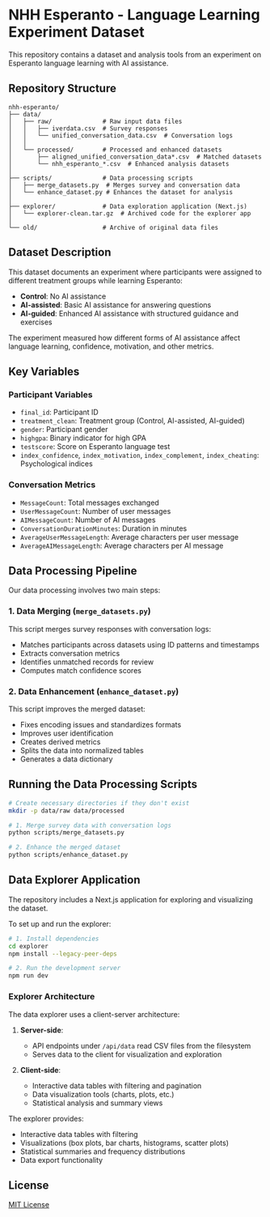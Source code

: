 # NHH Esperanto - Language Learning Experiment Dataset

This repository contains a dataset and analysis tools from an experiment on Esperanto language learning with AI assistance.

## Repository Structure

```
nhh-esperanto/
├── data/
│   ├── raw/              # Raw input data files
│   │   ├── iverdata.csv  # Survey responses
│   │   └── unified_conversation_data.csv  # Conversation logs
│   │
│   └── processed/        # Processed and enhanced datasets
│       ├── aligned_unified_conversation_data*.csv  # Matched datasets
│       └── nhh_esperanto_*.csv  # Enhanced analysis datasets
│
├── scripts/              # Data processing scripts
│   ├── merge_datasets.py  # Merges survey and conversation data
│   └── enhance_dataset.py # Enhances the dataset for analysis
│
├── explorer/             # Data exploration application (Next.js)
│   └── explorer-clean.tar.gz  # Archived code for the explorer app
│
└── old/                  # Archive of original data files
```

## Dataset Description

This dataset documents an experiment where participants were assigned to different treatment groups while learning Esperanto:

- **Control**: No AI assistance
- **AI-assisted**: Basic AI assistance for answering questions
- **AI-guided**: Enhanced AI assistance with structured guidance and exercises

The experiment measured how different forms of AI assistance affect language learning, confidence, motivation, and other metrics.

## Key Variables

### Participant Variables
- `final_id`: Participant ID
- `treatment_clean`: Treatment group (Control, AI-assisted, AI-guided)
- `gender`: Participant gender
- `highgpa`: Binary indicator for high GPA
- `testscore`: Score on Esperanto language test
- `index_confidence`, `index_motivation`, `index_complement`, `index_cheating`: Psychological indices

### Conversation Metrics
- `MessageCount`: Total messages exchanged
- `UserMessageCount`: Number of user messages
- `AIMessageCount`: Number of AI messages
- `ConversationDurationMinutes`: Duration in minutes
- `AverageUserMessageLength`: Average characters per user message
- `AverageAIMessageLength`: Average characters per AI message

## Data Processing Pipeline

Our data processing involves two main steps:

### 1. Data Merging (`merge_datasets.py`)

This script merges survey responses with conversation logs:
- Matches participants across datasets using ID patterns and timestamps
- Extracts conversation metrics
- Identifies unmatched records for review
- Computes match confidence scores

### 2. Data Enhancement (`enhance_dataset.py`)

This script improves the merged dataset:
- Fixes encoding issues and standardizes formats
- Improves user identification
- Creates derived metrics
- Splits the data into normalized tables
- Generates a data dictionary

## Running the Data Processing Scripts

```bash
# Create necessary directories if they don't exist
mkdir -p data/raw data/processed

# 1. Merge survey data with conversation logs
python scripts/merge_datasets.py

# 2. Enhance the merged dataset
python scripts/enhance_dataset.py
```

## Data Explorer Application

The repository includes a Next.js application for exploring and visualizing the dataset.

To set up and run the explorer:

```bash
# 1. Install dependencies
cd explorer
npm install --legacy-peer-deps

# 2. Run the development server
npm run dev
```

### Explorer Architecture

The data explorer uses a client-server architecture:

1. **Server-side**: 
   - API endpoints under `/api/data` read CSV files from the filesystem
   - Serves data to the client for visualization and exploration

2. **Client-side**:
   - Interactive data tables with filtering and pagination
   - Data visualization tools (charts, plots, etc.)
   - Statistical analysis and summary views

The explorer provides:
- Interactive data tables with filtering
- Visualizations (box plots, bar charts, histograms, scatter plots)
- Statistical summaries and frequency distributions
- Data export functionality

## License

[MIT License](LICENSE)